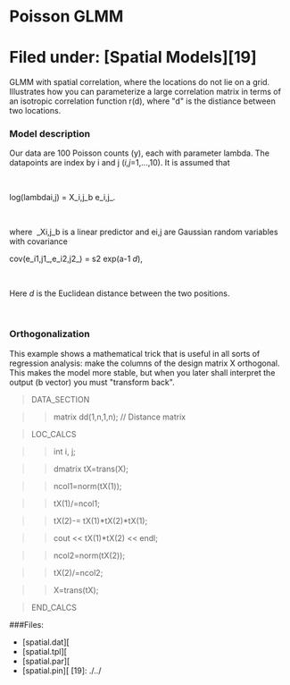 #  Poisson GLMM

# Filed under: [Spatial Models][19]

GLMM with spatial correlation, where the locations do not lie on a grid. Illustrates how you can parameterize a large correlation matrix in terms of an isotropic correlation function r(d), where "d" is the distiance between two locations.

### **Model description**

Our data are 100 Poisson counts (y), each with parameter lambda. The datapoints are index by i and j (_i,j_=1,...,10). It is assumed that 

 

log(lambdai,j) = X_i,j_b e_i,j_.

 

where  _Xi,j_b is a linear predictor and ei,j are Gaussian random variables with covariance

  
cov(e_i1,j1_,e_i2,j2_) = s2 exp(a-1 _d_),

 

Here _d_ is the Euclidean distance between the two positions.

 

### Orthogonalization

This example shows a mathematical trick that is useful in all sorts of regression analysis: make the columns of the design matrix X orthogonal. This makes the model more stable, but when you later shall interpret the output (b vector) you must "transform back".

>DATA_SECTION

>>matrix dd(1,n,1,n);		// Distance matrix

>LOC_CALCS

>>int i, j;

>>dmatrix tX=trans(X);

>>ncol1=norm(tX(1));

>>tX(1)/=ncol1; 

>>tX(2)-= tX(1)*tX(2)*tX(1);

>>cout << tX(1)*tX(2) << endl;

>>ncol2=norm(tX(2));

>>tX(2)/=ncol2; 

>>X=trans(tX);

>END_CALCS
     
     
###Files:
* [spatial.dat][
* [spatial.tpl][
* [spatial.par][
* [spatial.pin][
[19]: ./../
